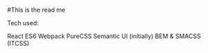 #This is the read me

Tech used:

React
ES6
Webpack
PureCSS
Semantic UI (initially)
BEM & SMACSS (ITCSS)